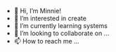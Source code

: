 - 👋 Hi, I’m Minnie!
- 👀 I’m interested in create
- 🌱 I’m currently learning systems
- 💞️ I’m looking to collaborate on ...
- 📫 How to reach me ...

<!---
letsminnie/letsminnie is a ✨ special ✨ repository because its `README.md` (this file) appears on your GitHub profile.
You can click the Preview link to take a look at your changes.
--->

